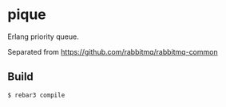 pique
=====

Erlang priority queue.

Separated from https://github.com/rabbitmq/rabbitmq-common

Build
-----

    $ rebar3 compile
